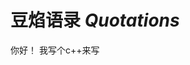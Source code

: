 # 豆焰语录 *Quotations*

<panel-view title="BeanFlame对话">
<chat-message nickname="豆焰大爷" :avatar="$withBase('/beanflame.png')">你好！</chat-message>
<chat-message nickname="豆焰大爷" :avatar="$withBase('/beanflame.png')">我写个c++来写</chat-message>


</panel-view>


